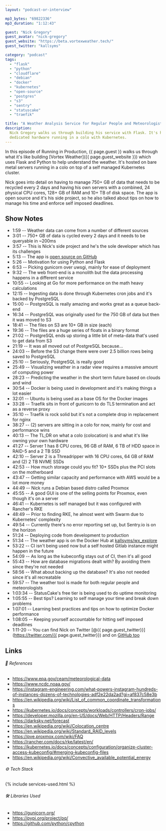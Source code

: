 ```yaml
---
layout: "podcast-or-interview"

mp3_bytes: "69822336"
mp3_duration: "1:12:43"

guest: "Nick Gregory"
guest_avatar: "nick-gregory"
guest_website: "https://beta.vortexweather.tech/"
guest_twitter: "kallsyms"

category: "podcast"
tags:
  - "flask"
  - "python"
  - "cloudflare"
  - "debian"
  - "docker"
  - "kubernetes"
  - "open-source"
  - "postgres"
  - "s3"
  - "sentry"
  - "statuscake"
  - "traefik"

title: "A Weather Analysis Service for Regular People and Meteorologists"
description:
  Nick Gregory walks us through building his service with Flask. It's hosted on
  dedicated hardware running in a colo with Kubernetes.
---
```


In this episode of Running in Production, {{ page.guest }} walks us through
what it's like building [Vortex Weather]({{ page.guest_website }}) which uses
Flask and Python to help understand the weather. It's hosted on bare metal
servers running in a colo on top of a self managed Kubernetes cluster.

Nick goes into detail on having to manage 750+ GB of data that needs to be
recycled every 2 days and having his own servers with a combined, 24 physical
CPU cores, 128+ GB of RAM and 10+ TB of disk space. The app is open source and
it's his side project, so he also talked about tips on how to manage his time
and enforce self imposed deadlines.

## Show Notes

- 1:59 -- Weather data can come from a number of different sources
- 3:01 -- 750+ GB of data is cycled every 2 days and it needs to be queryable in ~200ms
- 3:57 -- This is Nick's side project and he's the sole developer which has its challenges
- 5:13 -- The app is [open source on GitHub](https://github.com/kallsyms/wx_explore)
- 5:26 -- Motivation for using Python and Flask
- 6:53 -- Picking gunicorn over uwsgi, mainly for ease of deployment
- 9:32 -- The web front-end is a monolith but the data processing happens in a different service
- 10:55 -- Looking at Go for more performance on the math heavy calculations
- 12:15 -- Ingesting data is done through Kubernetes cron jobs and it's backed by PostgreSQL
- 15:00 -- PostgreSQL is really amazing and works great as a queue back-end
- 16:34 -- PostgreSQL was originally used for the 750 GB of data but then it was moved to S3
- 18:41 -- The files on S3 are 10+ GB in size (each)
- 19:36 -- The files are a huge series of floats in a binary format
- 21:02 -- PostgreSQL ends up storing a little bit of meta-data that's used to get data from S3
- 21:19 -- It was all moved out of PostgreSQL because...
- 24:03 -- Before the S3 change there were over 2.5 billion rows being saved to PostgreSQL
- 25:10 -- Seriously, PostgreSQL is really good
- 25:49 -- Visualizing weather in a radar view requires a massive amount of computing power
- 28:23 -- Predicting the weather in the short term future based on clouds and wind
- 30:54 -- Docker is being used in development and it's making things a lot easier
- 32:01 -- Ubuntu is being used as a base OS for the Docker images
- 33:28 -- Traefik sits in front of gunicorn to do TLS termination and act as a reverse proxy
- 35:10 -- Traefik is rock solid but it's not a complete drop in replacement for nginx
- 38:27 -- (2) servers are sitting in a colo for now, mainly for cost and performance wins
- 40:13 -- The TL;DR on what a colo (colocation) is and what it's like owning your own hardware
- 41:27 -- Server 1 has 8 CPU cores, 96 GB of RAM, 6 TB of HDD space in RAID-5 and a 2 TB SSD
- 42:10 -- Server 2 is a Threadripper with 16 CPU cores, 64 GB of RAM and (2) 2 TB NVME SSDs
- 42:53 -- How much storage could you fit? 10+ SSDs plus the PCI slots on the motherboard
- 43:47 -- Getting similar capacity and performance with AWS would be a lot more money
- 44:49 -- Nick runs a Debian based distro called Proxmox
- 45:55 -- A good GUI is one of the selling points for Proxmox, even though it's on a server
- 46:41 -- Kubernetes is self managed but it was configured with Rancher's RKE 
- 48:49 -- Prior to finding RKE, he almost went with Swarm due to Kubernetes' complexity 
- 49:54 -- Currently there's no error reporting set up, but Sentry.io is on the horizon
- 51:24 -- Deploying code from development to production
- 51:34 -- The weather app is on the Docker Hub at [kallsyms/wx_explore](https://hub.docker.com/r/kallsyms/wx_explore)
- 53:22 -- CI isn't being used now but a self hosted Gitlab instance might happen in the future
- 54:09 -- As long as the kubeconfig stays out of CI, then it's all good
- 55:43 -- How are database migrations dealt with? By avoiding them since they're not needed
- 58:56 -- What about backing up the database? It's also not needed since it's all recreatable
- 59:57 -- The weather tool is made for both regular people and meteorologists
- 1:03:34 -- StatusCake's free tier is being used to do uptime monitoring
- 1:05:55 -- Best tips? Learning to self manage your time and break down problems 
- 1:07:01 -- Learning best practices and tips on how to optimize Docker performance
- 1:08:05 -- Keeping yourself accountable for hitting self imposed deadlines
- 1:11-20 -- You can find Nick on Twitter [@{{ page.guest_twitter}}](https://twitter.com/{{ page.guest_twitter}}) and on [GitHub too](https://github.com/kallsyms)

## Links

###### 📄 References

- <https://www.epa.gov/ceam/meteorological-data>
- <https://www.ncdc.noaa.gov/>
- <https://instagram-engineering.com/what-powers-instagram-hundreds-of-instances-dozens-of-technologies-adf2e22da2ad?gi=af837c58e3b>
- <https://en.wikipedia.org/wiki/List_of_common_coordinate_transformations>
- <https://kubernetes.io/docs/concepts/workloads/controllers/cron-jobs/>
- <https://developer.mozilla.org/en-US/docs/Web/HTTP/Headers/Range>
- <https://darksky.net/forecast>
- <https://en.wikipedia.org/wiki/Colocation_centre>
- <https://en.wikipedia.org/wiki/Standard_RAID_levels>
- <https://pve.proxmox.com/wiki/FAQ>
- <https://rancher.com/docs/rke/latest/en/>
- <https://kubernetes.io/docs/concepts/configuration/organize-cluster-access-kubeconfig/#merging-kubeconfig-files>
- <https://en.wikipedia.org/wiki/Convective_available_potential_energy>

###### ⚙️ Tech Stack

{% include services-used.html %}

###### 🛠 Libraries Used

- <https://gunicorn.org/>
- <https://pypi.org/project/pq/>
- <https://github.com/python/cpython>
